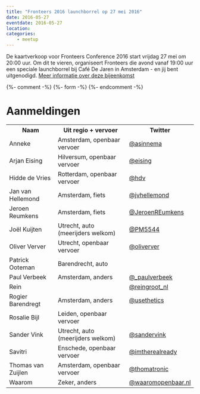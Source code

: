 ```yaml
---
title: "Fronteers 2016 launchborrel op 27 mei 2016"
date: 2016-05-27
eventdate: 2016-05-27
location:
categories:
    - meetup
---
```

De kaartverkoop voor Fronteers Conference 2016 start vrijdag 27 mei om 20:00 uur. Om dit te vieren, organiseert Fronteers die avond vanaf 19:00 uur een speciale launchborrel bij Café De Jaren in Amsterdam - en jij bent uitgenodigd. [Meer informatie over deze bijeenkomst](https://fronteers.nl/congres/2016/news/fronteers16-is-coming)


{%- comment -%}
{%- form -%}
{%- endcomment -%}


# Aanmeldingen

<table>
<tr>
<th scope="col">Naam</th>
<th scope="col">Uit regio + vervoer</th>
<th scope="col">Twitter</th>
</tr>
<tr>
<td>Anneke</td>
<td>Amsterdam, openbaar vervoer</td>
<td><a href="https://twitter.com/asinnema" rel="nofollow">@asinnema</a></td>
</tr>
<tr>
<td>Arjan Eising</td>
<td>Hilversum, openbaar vervoer</td>
<td><a href="https://twitter.com/eising" rel="nofollow">@eising</a></td>
</tr>
<tr>
<td>Hidde de Vries</td>
<td>Rotterdam, openbaar vervoer</td>
<td><a href="https://twitter.com/hdv" rel="nofollow">@hdv</a></td>
</tr>
<tr>
<td>Jan van Hellemond</td>
<td>Amsterdam, fiets</td>
<td><a href="https://twitter.com/jvhellemond" rel="nofollow">@jvhellemond</a></td>
</tr>
<tr>
<td>Jeroen Reumkens</td>
<td>Amsterdam, fiets</td>
<td><a href="https://twitter.com/JeroenREumkens" rel="nofollow">@JeroenREumkens</a></td>
</tr>
<tr>
<td>Joël Kuijten</td>
<td>Utrecht, auto (meerijders welkom)</td>
<td><a href="https://twitter.com/PM5544" rel="nofollow">@PM5544</a></td>
</tr>
<tr>
<td>Oliver Verver</td>
<td>Utrecht, openbaar vervoer</td>
<td><a href="https://twitter.com/oliverver" rel="nofollow">@oliverver</a></td>
</tr>
<tr>
<td>Patrick Ooteman</td>
<td>Barendrecht, auto</td>
<td></td>
</tr>
<tr>
<td>Paul Verbeek</td>
<td>Amsterdam, anders</td>
<td><a href="https://twitter.com/_paulverbeek" rel="nofollow">@_paulverbeek</a></td>
</tr>
<tr>
<td>Rein</td>
<td></td>
<td><a href="https://twitter.com/reingroot_nl" rel="nofollow">@reingroot_nl</a></td>
</tr>
<tr>
<td>Rogier Barendregt</td>
<td>Amsterdam, anders</td>
<td><a href="https://twitter.com/usethetics" rel="nofollow">@usethetics</a></td>
</tr>
<tr>
<td>Rosalie Bijl</td>
<td>Leiden, openbaar vervoer</td>
<td></td>
</tr>
<tr>
<td>Sander Vink</td>
<td>Utrecht, auto (meerijders welkom)</td>
<td><a href="https://twitter.com/sandervink" rel="nofollow">@sandervink</a></td>
</tr>
<tr>
<td>Savitri</td>
<td>Enschede, openbaar vervoer</td>
<td><a href="https://twitter.com/imtherealready" rel="nofollow">@imtherealready</a></td>
</tr>
<tr>
<td>Thomas van Zuijlen</td>
<td>Amsterdam, openbaar vervoer</td>
<td><a href="https://twitter.com/thomatronic" rel="nofollow">@thomatronic</a></td>
</tr>
<tr>
<td>Waarom</td>
<td>Zeker, anders</td>
<td><a href="https://twitter.com/waaromopenbaar.nl" rel="nofollow">@waaromopenbaar.nl</a></td>
</tr>
</table>
